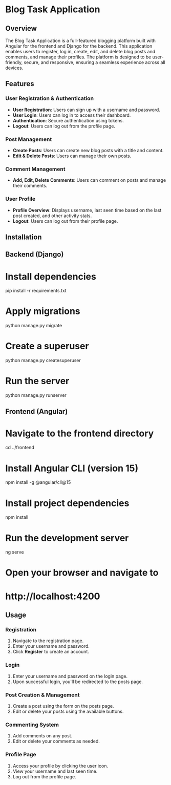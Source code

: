 # Blog Task Application

## Overview

The Blog Task Application is a full-featured blogging platform built with Angular for the frontend and Django for the backend. This application enables users to register, log in, create, edit, and delete blog posts and comments, and manage their profiles. The platform is designed to be user-friendly, secure, and responsive, ensuring a seamless experience across all devices.

## Features

### User Registration & Authentication
- **User Registration**: Users can sign up with a username and password.
- **User Login**: Users can log in to access their dashboard.
- **Authentication**: Secure authentication using tokens.
- **Logout**: Users can log out from the profile page.

### Post Management
- **Create Posts**: Users can create new blog posts with a title and content.
- **Edit & Delete Posts**: Users can manage their own posts.

### Comment Management
- **Add, Edit, Delete Comments**: Users can comment on posts and manage their comments.

### User Profile
- **Profile Overview**: Displays username, last seen time based on the last post created, and other activity stats.
- **Logout**: Users can log out from their profile page.



## Installation
## Backend (Django)

# Install dependencies
pip install -r requirements.txt

# Apply migrations
python manage.py migrate

# Create a superuser
python manage.py createsuperuser

# Run the server
python manage.py runserver

## Frontend (Angular)

# Navigate to the frontend directory
cd ../frontend

# Install Angular CLI (version 15)
npm install -g @angular/cli@15

# Install project dependencies
npm install

# Run the development server
ng serve

# Open your browser and navigate to
# http://localhost:4200

 ## Usage

### Registration
1. Navigate to the registration page.
2. Enter your username and password.
3. Click **Register** to create an account.

### Login
1. Enter your username and password on the login page.
2. Upon successful login, you'll be redirected to the posts page.

### Post Creation & Management
1. Create a post using the form on the posts page.
2. Edit or delete your posts using the available buttons.

### Commenting System
1. Add comments on any post.
2. Edit or delete your comments as needed.

### Profile Page
1. Access your profile by clicking the user icon.
2. View your username and last seen time.
3. Log out from the profile page.


